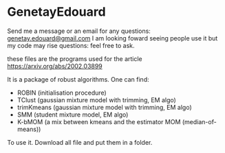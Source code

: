 # GenetayEdouard

Send me a message or an email for any questions: genetay.edouard@gmail.com
I am looking foward seeing people use it but my code may rise questions: feel free to ask.

these files are the programs used for the article https://arxiv.org/abs/2002.03899

It is a package of robust algorithms.
One can find:
- ROBIN (initialisation procedure)
- TClust (gaussian mixture model with trimming, EM algo)
- trimKmeans (gaussian mixture model with trimming, EM algo)
- SMM (student mixture model, EM algo)
- K-bMOM (a mix between kmeans and the estimator MOM (median-of-means))

To use it. Download all file and put them in a folder.


